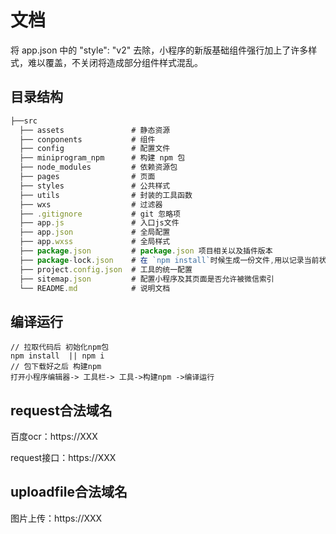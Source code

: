 # 文档
将 app.json 中的 "style": "v2" 去除，小程序的新版基础组件强行加上了许多样式，难以覆盖，不关闭将造成部分组件样式混乱。
## 目录结构

```js
├──src
  ├── assets               # 静态资源
  ├── conponents           # 组件
  ├── config               # 配置文件
  ├── miniprogram_npm      # 构建 npm 包
  ├── node_modules         # 依赖资源包
  ├── pages                # 页面
  ├── styles               # 公共样式
  ├── utils                # 封装的工具函数
  ├── wxs                  # 过滤器
  ├── .gitignore           # git 忽略项
  ├── app.js               # 入口js文件
  ├── app.json             # 全局配置
  ├── app.wxss             # 全局样式
  ├── package.json         # package.json 项目相关以及插件版本
  ├── package-lock.json    # 在 `npm install`时候生成一份文件,用以记录当前状态下实际安装的各个npm package的具体来源和版本号
  ├── project.config.json  # 工具的统一配置
  ├── sitemap.json         # 配置小程序及其页面是否允许被微信索引
  └── README.md            # 说明文档
```
## 编译运行
```
// 拉取代码后 初始化npm包
npm install  || npm i
// 包下载好之后 构建npm
打开小程序编辑器-> 工具栏-> 工具->构建npm ->编译运行
```

## request合法域名
百度ocr：https://XXX

request接口：https://XXX

## uploadfile合法域名
图片上传：https://XXX

